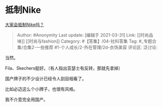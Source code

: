 # 抵制Nike
[大家会抵制Nike吗？](https://www.zhihu.com/question/451104022/answer/1808972837)

> Author: #Anonymity
> Last update: [编辑于 2021-03-31]
> Link: [[时尚品味]] [[时尚与fashion]]
> Category: #【答集】/04-社科答集
> Tag: #_专题合集/合集2-一些推荐 #1-个人成长/2-外在管理/2d-衣饰美容 
> 评论区:
> 泛讨论:

当然。

Fila、Skechers挺好。（有人指出亚瑟士有反转，那就先拿掉）

国产牌子的不少设计已经令人刮目相看了。

比如必迈这么个小牌子，也很有风格。

我不介意完全用国产。
